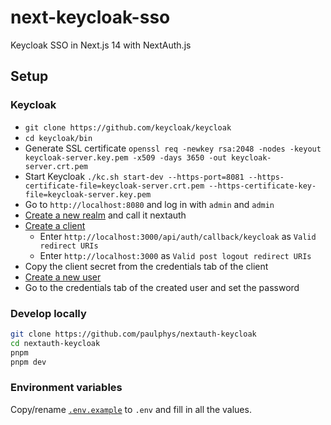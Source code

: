 # next-keycloak-sso
Keycloak SSO in Next.js 14 with NextAuth.js

## Setup

### Keycloak
- `git clone https://github.com/keycloak/keycloak`
- `cd keycloak/bin`
- Generate SSL certificate `openssl req -newkey rsa:2048 -nodes -keyout keycloak-server.key.pem -x509 -days 3650 -out keycloak-server.crt.pem`
- Start Keycloak `./kc.sh start-dev --https-port=8081 --https-certificate-file=keycloak-server.crt.pem --https-certificate-key-file=keycloak-server.key.pem`
- Go to `http://localhost:8080` and log in with `admin` and `admin`
- [Create a new realm](http://localhost:8080/admin/master/console/#/master/add-realm) and call it nextauth
- [Create a client](http://localhost:8080/admin/master/console/#/nextauth/clients/add-client)
    - Enter `http://localhost:3000/api/auth/callback/keycloak` as `Valid redirect URIs`
    - Enter `http://localhost:3000` as `Valid post logout redirect URIs`
- Copy the client secret from the credentials tab of the client
- [Create a new user](http://localhost:8080/admin/master/console/#/nextauth/users/add-user)
- Go to the credentials tab of the created user and set the password

### Develop locally

```bash
git clone https://github.com/paulphys/nextauth-keycloak
cd nextauth-keycloak
pnpm
pnpm dev
```

### Environment variables

Copy/rename [`.env.example`](https://github.com/paulphys/nextauth-keycloak/blob/main/.env.example) to `.env` and fill in all the values.



